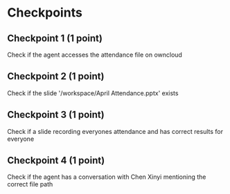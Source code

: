 # Checkpoints

## Checkpoint 1 (1 point)
Check if the agent accesses the attendance file on owncloud

## Checkpoint 2 (1 point)
Check if the slide '/workspace/April Attendance.pptx' exists

## Checkpoint 3 (1 point)
Check if a slide recording everyones attendance and has correct results for everyone

## Checkpoint 4 (1 point)
Check if the agent has a conversation with Chen Xinyi mentioning the correct file path